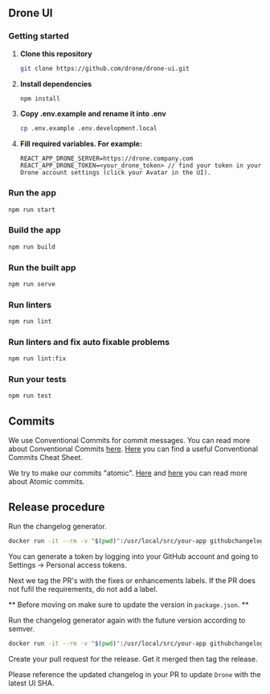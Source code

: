## Drone UI

### Getting started

1. **Clone this repository**

   ```bash
   git clone https://github.com/drone/drone-ui.git
   ```

2. **Install dependencies**

   ```bash
   npm install
   ```

3. **Copy .env.example and rename it into .env**

   ```bash
   cp .env.example .env.development.local
   ```

4. **Fill required variables. For example:**

   ```text
   REACT_APP_DRONE_SERVER=https://drone.company.com
   REACT_APP_DRONE_TOKEN=<your_drone_token> // find your token in your Drone account settings (click your Avatar in the UI).
   ```

### Run the app

```bash
npm run start
```

### Build the app

```bash
npm run build
```

### Run the built app

```bash
npm run serve
```

### Run linters

```bash
npm run lint
```

### Run linters and fix auto fixable problems

```bash
npm run lint:fix
```

### Run your tests

```bash
npm run test
```

## Commits

We use Conventional Commits for commit messages. You can read more about Conventional Commits [here](https://www.conventionalcommits.org/en/v1.0.0/). [Here](https://cheatography.com/albelop/cheat-sheets/conventional-commits/) you can find a useful Conventional Commits Cheat Sheet.

We try to make our commits "atomic". [Here](https://www.freshconsulting.com/atomic-commits/) and [here](https://en.wikipedia.org/wiki/Atomic_commit) you can read more about Atomic commits.

## Release procedure

Run the changelog generator.

```BASH
docker run -it --rm -v "$(pwd)":/usr/local/src/your-app githubchangeloggenerator/github-changelog-generator -u drone -p drone-ui -t <secret github token>
```

You can generate a token by logging into your GitHub account and going to Settings -> Personal access tokens.

Next we tag the PR's with the fixes or enhancements labels. If the PR does not fufil the requirements, do not add a label.

** Before moving on make sure to update the version in `package.json`. **

Run the changelog generator again with the future version according to semver.

```BASH
docker run -it --rm -v "$(pwd)":/usr/local/src/your-app githubchangeloggenerator/github-changelog-generator -u drone -p drone-ui -t <secret token> --future-release v1.0.0
```

Create your pull request for the release. Get it merged then tag the release.

Please reference the updated changelog in your PR to update `Drone` with the latest UI SHA.